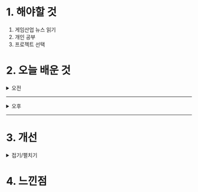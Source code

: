 
# 1. 해야할 것

1. 게임산업 뉴스 읽기 
2. 개인 공부  
3. 프로젝트 선택



# 2. 오늘 배운 것

<details>
<summary>오전</summary>

## 오늘의 뉴스
### [기사: 고양이 오피스, 출시 7개월만에 누적 1500만 달러](https://www.inven.co.kr/webzine/news/?news=301779)
![image](https://github.com/user-attachments/assets/cdbe023c-2e3b-4cd9-83b9-3190c7c648bd)

**귀여운 디자인 시뮬레이션?**
```
경영 시뮬레이션
옛날에 내가 컴투스 회사에서 제작한 모바일 게임들을 하면서 타이쿤도 많이 플레이해봤다.
이런 경영 게임의 맛을 잘 살리고 방치형으로 잘 섞어서 귀여운 캐릭터로 대중들에게 접근하면
이렇게 크게 성공할 수 있는 이유가 아닐까?
장르뿐만이 아니라 귀여운 캐릭터와 UI, 모바일 접근성이 중요한 성공 요인 같은데
그렇다면 PC 콘솔류 게임은 어떤 점을 부각해야 성공할 수 있는 걸까?
```


****
## 의사소통
### [유튜브: 똑똑하게 말하는 방법](https://www.youtube.com/watch?v=12LiYoAaahM)
![image](https://github.com/user-attachments/assets/f7bac36f-018f-4e12-a3ac-d7ca923fa611)

**똑똑하게 말하려면?**
1. 큰 그림/프로세스
2. 하고자 하는 바
3. 논리 구조화

### 로지컬 싱킹
1. MECE(중복과 누락)
- 시장 조사3C(고객, 자사, 경쟁사)
- 분석4P(상품, 위치, 가격, 마케팅)

2. So what Why So?



</details>

****

<details>
<summary>오후</summary>

## 왕좌의게임
### [유튜브: 왕좌의 게임](https://www.youtube.com/watch?v=h3UfzMkr8Ks)
![image](https://github.com/user-attachments/assets/32a670af-5f47-4995-a7c9-6d5e05727e17)


</details>

****


# 3. 개선


<details>
<summary>접기/펼치기</summary>


</details>



# 4. 느낀점



